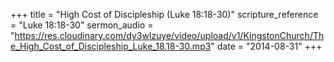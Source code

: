 +++
title = "High Cost of Discipleship (Luke 18:18-30)"
scripture_reference = "Luke 18:18-30"
sermon_audio = "https://res.cloudinary.com/dy3wlzuye/video/upload/v1/KingstonChurch/The_High_Cost_of_Discipleship_Luke_18.18-30.mp3"
date = "2014-08-31"
+++
